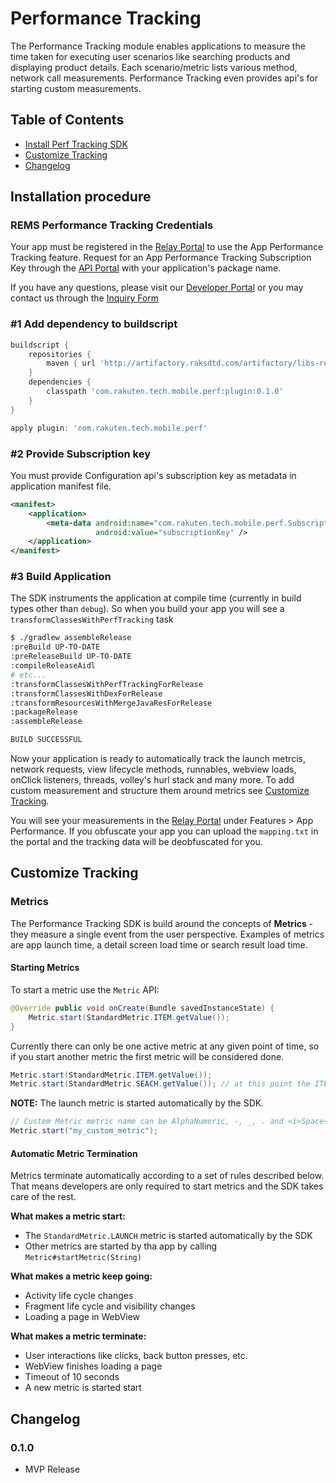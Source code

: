 # Performance Tracking

The Performance Tracking module enables applications to measure the time taken for executing user scenarios like searching products and displaying product details.
Each scenario/metric lists various method, network call measurements. Performance Tracking even provides api's for starting custom measurements.

## Table of Contents

* [Install Perf Tracking SDK](#install)
* [Customize Tracking](#customize)
* [Changelog](#changelog)

##  <a name="install"></a> Installation procedure

### REMS Performance Tracking Credentials

Your app must be registered in the [Relay Portal](https://rs-portal-web-prd-japaneast-wa.azurewebsites.net/) to use the App Performance Tracking feature.
Request for an App Performance Tracking Subscription Key through the [API Portal](https://remsapijapaneast.portal.azure-api.net) with your application's package name.

If you have any questions, please visit our [Developer Portal](https://developers.rakuten.com/hc/en-us) or you may contact us through the [Inquiry Form](https://developers.rakuten.com/hc/en-us/requests/new?ticket_form_id=399907)

### #1 Add dependency to buildscript

```groovy
buildscript {
    repositories {
        maven { url 'http://artifactory.raksdtd.com/artifactory/libs-release' }
    }
    dependencies {
        classpath 'com.rakuten.tech.mobile.perf:plugin:0.1.0'
    }
}

apply plugin: 'com.rakuten.tech.mobile.perf'
```

### #2 Provide Subscription key

You must provide Configuration api's subscription key as metadata in application manifest file.

```xml
<manifest>
    <application>
        <meta-data android:name="com.rakuten.tech.mobile.perf.SubscriptionKey"
                   android:value="subscriptionKey" />
    </application>
</manifest>
```

### #3 Build Application

The SDK instruments the application at compile time (currently in build types other than `debug`). So when you build your app you will see a `transformClassesWithPerfTracking` task

```bash
$ ./gradlew assembleRelease
:preBuild UP-TO-DATE
:preReleaseBuild UP-TO-DATE
:compileReleaseAidl
# etc...
:transformClassesWithPerfTrackingForRelease
:transformClassesWithDexForRelease
:transformResourcesWithMergeJavaResForRelease
:packageRelease
:assembleRelease

BUILD SUCCESSFUL
```

Now your application is ready to automatically track the launch metrcis, network requests, view lifecycle methods, runnables, webview loads, onClick listeners, threads, volley's hurl stack and many more. To add custom measurement and structure them around metrics see [Customize Tracking](#customize). 

You will see your measurements in the [Relay Portal](https://rs-portal-web-prd-japaneast-wa.azurewebsites.net/) under Features > App Performance. If you obfuscate your app you can upload the `mapping.txt` in the portal and the tracking data will be deobfuscated for you.

## <a name="customize"></a> Customize Tracking

### Metrics

The Performance Tracking SDK is build around the concepts of **Metrics** - they measure a single event from the user perspective. Examples of metrics are app launch time, a detail screen load time or search result load time. 

#### Starting Metrics

To start a metric use the `Metric` API:

```java
@Override public void onCreate(Bundle savedInstanceState) {
    Metric.start(StandardMetric.ITEM.getValue());
}
```

Currently there can only be one active metric at any given point of time, so if you start another metric the first metric will be considered done.

```java
Metric.start(StandardMetric.ITEM.getValue()); 
Metric.start(StandardMetric.SEACH.getValue()); // at this point the ITEM metric is considered done    
```

**NOTE:** The launch metric is started automatically by the SDK.

```java
// Custem Metric metric name can be AlphaNumeric, -, _, . and <i>Space</i>.
Metric.start("my_custom_metric");
```

#### <a name="termination"></a> Automatic Metric Termination

Metrics terminate automatically according to a set of rules described below. That means developers are only required to start metrics and the SDK takes care of the rest.

**What makes a metric start:**

* The `StandardMetric.LAUNCH` metric is started automatically by the SDK 
* Other metrics are started by tha app by calling `Metric#startMetric(String)`

**What makes a metric keep going:**

* Activity life cycle changes
* Fragment life cycle and visibility changes
* Loading a page in WebView

**What makes a metric terminate:**

* User interactions like clicks, back button presses, etc.
* WebView finishes loading a page
* Timeout of 10 seconds
* A new metric is started start

## <a name="changelog"></a> Changelog

### 0.1.0

- MVP Release

